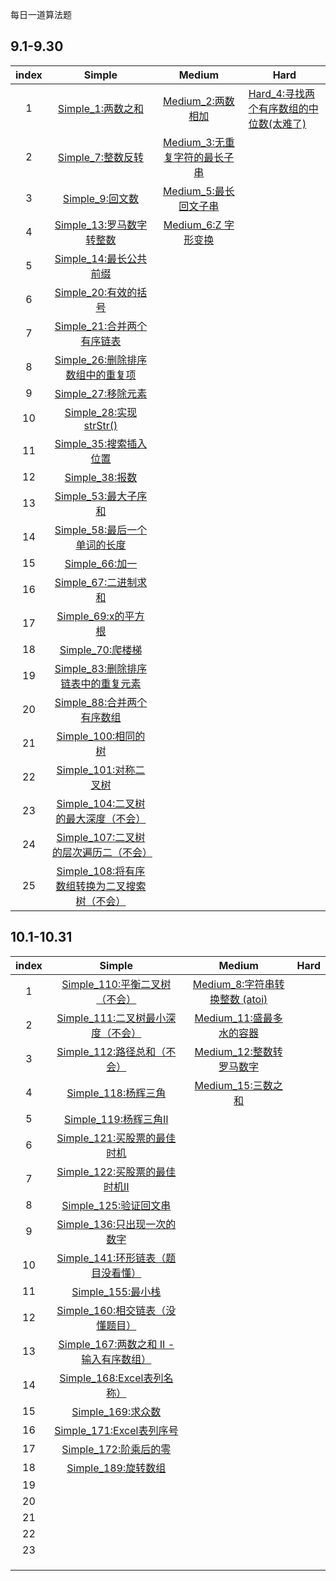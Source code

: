 每日一道算法题

## 9.1-9.30

| index |                            Simple                            |                        Medium                         | Hard                                                        |
| :---: | :----------------------------------------------------------: | :---------------------------------------------------: | ----------------------------------------------------------- |
|   1   |          [Simple_1:两数之和](simple/Simple_1.java)           |       [Medium_2:两数相加](medium/Medium_2.java)       | [Hard_4:寻找两个有序数组的中位数(太难了)](hard/Hard_4.java) |
|   2   |          [Simple_7:整数反转](simple/Simple_7.java)           | [Medium_3:无重复字符的最长子串](medium/Medium_3.java) |                                                             |
|   3   |           [Simple_9:回文数](simple/Simple_9.java)            |     [Medium_5:最长回文子串](medium/Medium_5.java)     |                                                             |
|   4   |      [Simple_13:罗马数字转整数](simple/Simple_13.java)       |      [Medium_6:Z 字形变换](medium/Medium_6.java)      |                                                             |
|   5   |       [Simple_14:最长公共前缀](simple/Simple_14.java)        |                                                       |                                                             |
|   6   |        [Simple_20:有效的括号](simple/Simple_20.java)         |                                                       |                                                             |
|   7   |     [Simple_21:合并两个有序链表](simple/Simple_21.java)      |                                                       |                                                             |
|   8   |  [Simple_26:删除排序数组中的重复项](simple/Simple_26.java)   |                                                       |                                                             |
|   9   |         [Simple_27:移除元素](simple/Simple_27.java)          |                                                       |                                                             |
|  10   |       [Simple_28:实现strStr()](simple/Simple_28.java)        |                                                       |                                                             |
|  11   |       [Simple_35:搜索插入位置](simple/Simple_35.java)        |                                                       |                                                             |
|  12   |           [Simple_38:报数](simple/Simple_38.java)            |                                                       |                                                             |
|  13   |        [Simple_53:最大子序和](simple/Simple_53.java)         |                                                       |                                                             |
|  14   |    [Simple_58:最后一个单词的长度](simple/Simple_58.java)     |                                                       |                                                             |
|  15   |           [Simple_66:加一](simple/Simple_66.java)            |                                                       |                                                             |
|  16   |        [Simple_67:二进制求和](simple/Simple_67.java)         |                                                       |                                                             |
|  17   |         [Simple_69:x的平方根](simple/Simple_69.java)         |                                                       |                                                             |
|  18   |          [Simple_70:爬楼梯](simple/Simple_70.java)           |                                                       |                                                             |
|  19   | [Simple_83:删除排序链表中的重复元素](simple/Simple_83.java)  |                                                       |                                                             |
|  20   |     [Simple_88:合并两个有序数组](simple/Simple_88.java)      |                                                       |                                                             |
|  21   |        [Simple_100:相同的树](simple/Simple_100.java)         |                                                       |                                                             |
|  22   |       [Simple_101:对称二叉树](simple/Simple_101.java)        |                                                       |                                                             |
|  23   | [Simple_104:二叉树的最大深度（不会）](simple/Simple_104.java) |                                                       |                                                             |
|  24   | [Simple_107:二叉树的层次遍历二（不会）](simple/Simple_107.java) |                                                       |                                                             |
|  25   | [Simple_108:将有序数组转换为二叉搜索树（不会）](simple/Simple_108.java) |                                                       |                                                             |



## 10.1-10.31

| index |                            Simple                            |                         Medium                         | Hard |
| :---: | :----------------------------------------------------------: | :----------------------------------------------------: | :--: |
|   1   |   [Simple_110:平衡二叉树（不会）](simple/Simple_110.java)    | [Medium_8:字符串转换整数 (atoi)](medium/Medium_8.java) |      |
|   2   | [Simple_111:二叉树最小深度（不会）](simple/Simple_111.java)  |   [Medium_11:盛最多水的容器](medium/Medium_11.java)    |      |
|   3   |    [Simple_112:路径总和（不会）](simple/Simple_112.java)     |   [Medium_12:整数转罗马数字](medium/Medium_12.java)    |      |
|   4   |        [Simple_118:杨辉三角](simple/Simple_118.java)         |      [Medium_15:三数之和](medium/Medium_15.java)       |      |
|   5   |        [Simple_119:杨辉三角Ⅱ](simple/Simple_119.java)        |                                                        |      |
|   6   |    [Simple_121:买股票的最佳时机](simple/Simple_121.java)     |                                                        |      |
|   7   |    [Simple_122:买股票的最佳时机Ⅱ](simple/Simple_122.java)    |                                                        |      |
|   8   |       [Simple_125:验证回文串](simple/Simple_125.java)        |                                                        |      |
|   9   |    [Simple_136:只出现一次的数字](simple/Simple_136.java)     |                                                        |      |
|  10   | [Simple_141:环形链表（题目没看懂）](simple/Simple_141.java)  |                                                        |      |
|  11   |         [Simple_155:最小栈](simple/Simple_155.java)          |                                                        |      |
|  12   |  [Simple_160:相交链表（没懂题目）](simple/Simple_160.java)   |                                                        |      |
|  13   | [Simple_167:两数之和 II - 输入有序数组）](simple/Simple_167.java) |                                                        |      |
|  14   |     [Simple_168:Excel表列名称）](simple/Simple_168.java)     |                                                        |      |
|  15   |         [Simple_169:求众数](simple/Simple_169.java)          |                                                        |      |
|  16   |      [Simple_171:Excel表列序号](simple/Simple_171.java)      |                                                        |      |
|  17   |       [Simple_172:阶乘后的零](simple/Simple_172.java)        |                                                        |      |
|  18   |        [Simple_189:旋转数组](simple/Simple_189.java)         |                                                        |      |
|  19   |                                                              |                                                        |      |
|  20   |                                                              |                                                        |      |
|  21   |                                                              |                                                        |      |
|  22   |                                                              |                                                        |      |
|  23   |                                                              |                                                        |      |
|       |                                                              |                                                        |      |
|       |                                                              |                                                        |      |
|       |                                                              |                                                        |      |
